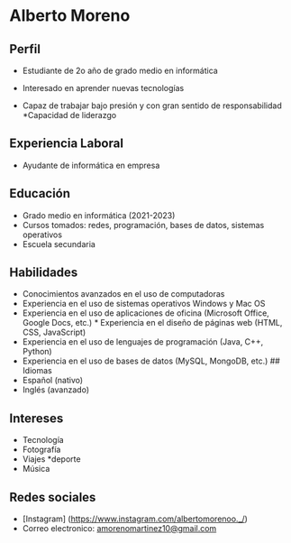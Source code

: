 # Alberto Moreno
## Perfil 
* Estudiante de 2o año de grado medio en informática 

* Interesado en aprender nuevas tecnologías 
* Capaz de trabajar bajo presión y con gran sentido de responsabilidad 
*Capacidad de liderazgo 
## Experiencia Laboral 
* Ayudante de informática en empresa 
## Educación 

* Grado medio en informática (2021-2023) 
* Cursos tomados: redes, programación, bases de datos, sistemas operativos 
* Escuela secundaria 
## Habilidades 
* Conocimientos avanzados en el uso de computadoras 
* Experiencia en el uso de sistemas operativos Windows y Mac OS 
* Experiencia en el uso de aplicaciones de oficina (Microsoft Office, Google Docs, etc.) * Experiencia en el diseño de páginas web (HTML, CSS, JavaScript) 
* Experiencia en el uso de lenguajes de programación (Java, C++, Python) 
* Experiencia en el uso de bases de datos (MySQL, MongoDB, etc.) ## Idiomas 
* Español (nativo) 
* Inglés (avanzado) 
## Intereses 
* Tecnología 
* Fotografía 
* Viajes 
*deporte 
* Música
## Redes sociales 
* [Instagram] (https://www.instagram.com/albertomorenoo._/)
* Correo electronico: amorenomartinez10@gmail.com
